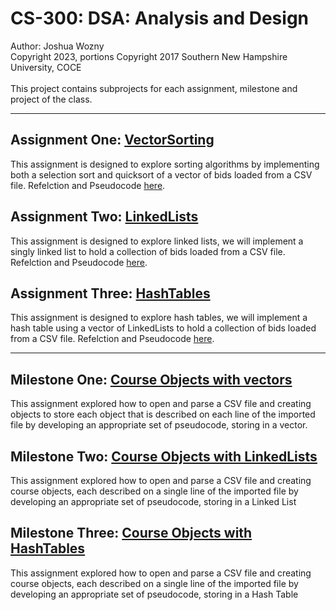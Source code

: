 # CS-300: DSA: Analysis and Design

Author: Joshua Wozny <br>
Copyright 2023, portions Copyright 2017 Southern New Hampshire University, COCE<br>
<br>
This project contains subprojects for each assignment, milestone and project of the class.

<hr>

## Assignment One: [VectorSorting](https://github.com/joshuawozny/CS-300/tree/main/VectorSorting)
This assignment is designed to explore sorting algorithms by implementing both a selection sort and quicksort of a vector of bids loaded from a CSV file. Refelction and Pseudocode [here](https://github.com/joshuawozny/CS-300/tree/main/Documents). 

## Assignment Two: [LinkedLists](https://github.com/joshuawozny/CS-300/tree/main/LinkedList/LinkedList)
This assignment is designed to explore linked lists, we will implement a singly linked list to hold a collection of bids loaded from a CSV file. Refelction and Pseudocode [here](https://github.com/joshuawozny/CS-300/tree/main/Documents). 

## Assignment Three: [HashTables](https://github.com/joshuawozny/CS-300/tree/main/HashTable/HashTable)
This assignment is designed to explore hash tables, we will implement a hash table using a vector of LinkedLists to hold a collection of bids loaded from a CSV file. Refelction and Pseudocode [here](https://github.com/joshuawozny/CS-300/tree/main/Documents). 
<hr>

## Milestone One: [Course Objects with vectors](https://github.com/joshuawozny/CS-300/tree/main/Documents)

This assignment explored how to open and parse a CSV file and creating objects to store each object that is described on each line of the imported file by developing an appropriate set of pseudocode, storing in a vector. 

## Milestone Two: [Course Objects with LinkedLists](https://github.com/joshuawozny/CS-300/tree/main/Documents)

This assignment explored how to open and parse a CSV file and creating course objects, each described on a single line of the imported file by developing an appropriate set of pseudocode, storing in a Linked List

## Milestone Three: [Course Objects with HashTables](https://github.com/joshuawozny/CS-300/tree/main/Documents)

This assignment explored how to open and parse a CSV file and creating course objects, each described on a single line of the imported file by developing an appropriate set of pseudocode, storing in a Hash Table
